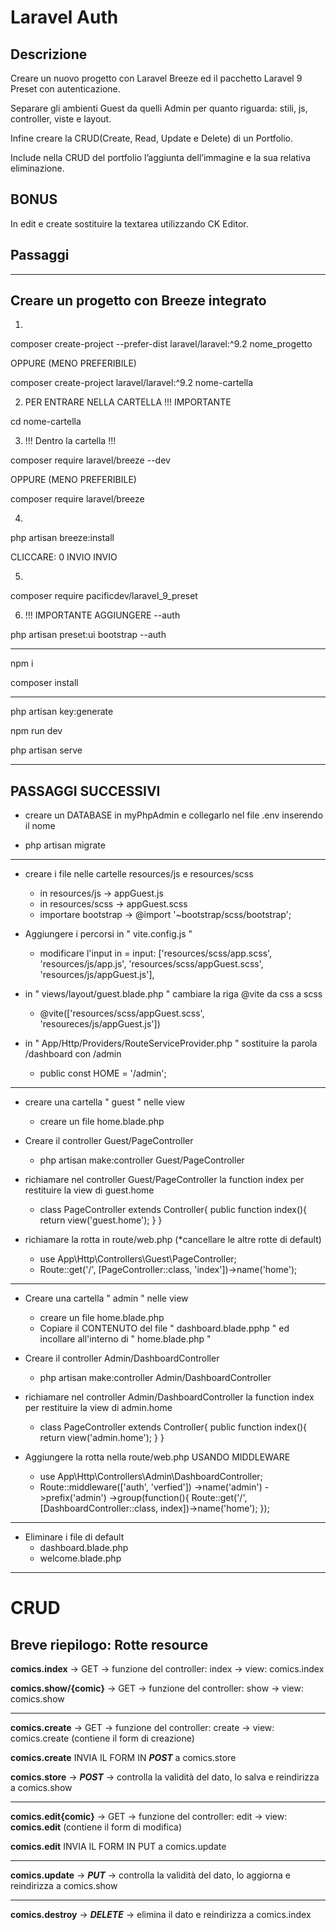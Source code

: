 **Laravel Auth**
===
## **Descrizione**
Creare un nuovo progetto con Laravel Breeze ed il pacchetto Laravel 9 Preset con autenticazione.

Separare gli ambienti Guest da quelli Admin per quanto riguarda: stili, js, controller, viste e layout.

Infine creare la CRUD(Create, Read, Update e Delete) di un Portfolio.

Include nella CRUD del portfolio l’aggiunta dell’immagine e la sua relativa eliminazione.

## **BONUS**
In edit e create sostituire la textarea utilizzando CK Editor.

## **Passaggi**

---------------------------------------
## **Creare un progetto con Breeze integrato**


1. 

composer create-project --prefer-dist laravel/laravel:^9.2 nome_progetto

OPPURE (MENO PREFERIBILE)

composer create-project laravel/laravel:^9.2 nome-cartella


2. PER ENTRARE NELLA CARTELLA !!! IMPORTANTE

cd nome-cartella


3. !!! Dentro la cartella !!!

composer require laravel/breeze --dev

OPPURE (MENO PREFERIBILE)

composer require laravel/breeze

4. 
php artisan breeze:install

CLICCARE:
0
INVIO
INVIO

5. 
composer require pacificdev/laravel_9_preset

6. !!! IMPORTANTE AGGIUNGERE --auth

php artisan preset:ui bootstrap --auth


---------------------------------------

npm i

composer install

---------------------------------------

php artisan key:generate 

npm run dev

php artisan serve

--------------------------------------

## **PASSAGGI SUCCESSIVI**

- creare un DATABASE in myPhpAdmin e collegarlo nel file .env inserendo il nome

- php artisan migrate

-------------------

- creare i file nelle cartelle resources/js e resources/scss 
	- in resources/js ->     appGuest.js
	- in resources/scss ->   appGuest.scss 
	- importare bootstrap -> @import '~bootstrap/scss/bootstrap';

- Aggiungere i percorsi in " vite.config.js "
	- modificare l'input in =  input: ['resources/scss/app.scss', 'resources/js/app.js', 'resources/scss/appGuest.scss', 'resources/js/appGuest.js'],

- in " views/layout/guest.blade.php " cambiare la riga @vite da css a scss
	- @vite(['resources/scss/appGuest.scss', 'resoureces/js/appGuest.js'])

- in " App/Http/Providers/RouteServiceProvider.php " sostituire la parola /dashboard con /admin  
	- public const HOME = '/admin';

--------------------------------------

- creare una cartella " guest " nelle view
	- creare un file home.blade.php

- Creare il controller Guest/PageController 
	- php artisan make:controller Guest/PageController 

- richiamare nel controller Guest/PageController la function index per restituire la view di guest.home
	- class PageController extends Controller{
		public function index(){
			return view('guest.home');
		}
	  }

- richiamare la rotta in route/web.php (*cancellare le altre rotte di default)
	- use App\Http\Controllers\Guest\PageController;
	- Route::get('/', [PageController::class, 'index'])->name('home');

--------------------------------------

- Creare una cartella " admin " nelle view
	- creare un file home.blade.php
	- Copiare il CONTENUTO del file " dashboard.blade.pphp " ed incollare all'interno di " home.blade.php "

- Creare il controller Admin/DashboardController 
	- php artisan make:controller Admin/DashboardController 

- richiamare nel controller Admin/DashboardController la function index per restituire la view di admin.home
	- class PageController extends Controller{
		public function index(){
			return view('admin.home');
		}
	  }

- Aggiungere la rotta nella route/web.php USANDO MIDDLEWARE
	- use App\Http\Controllers\Admin\DashboardController;
	- Route::middleware(['auth', 'verfied'])
		->name('admin')
		->prefix('admin')
		->group(function(){
			Route::get('/', [DashboardController::class, index])->name('home');
		});

--------------------------------

- Eliminare i file di default
	- dashboard.blade.php
	- welcome.blade.php

-------------------------------
# **CRUD**

## **Breve riepilogo: Rotte resource**

**comics.index** -> GET -> funzione del controller: index -> view: comics.index

**comics.show/{comic}** -> GET -> funzione del controller: show -> view: comics.show

---------------------------------------------------

**comics.create** -> GET -> funzione del controller: create -> view: comics.create (contiene il form di creazione)

**comics.create** INVIA IL FORM IN ***POST*** a comics.store

**comics.store** -> ***POST*** -> controlla la validità del dato, lo salva  e reindirizza a comics.show

---------------------------------------------------

**comics.edit{comic}** -> GET -> funzione del controller: edit -> view: **comics.edit** (contiene il form di modifica)

**comics.edit** INVIA IL FORM IN PUT a comics.update

---------------------------------------------------

**comics.update** -> ***PUT*** -> controlla la validità del dato, lo aggiorna  e reindirizza a comics.show

---------------------------------------------------

**comics.destroy** -> ***DELETE*** -> elimina il dato e reindirizza a comics.index
